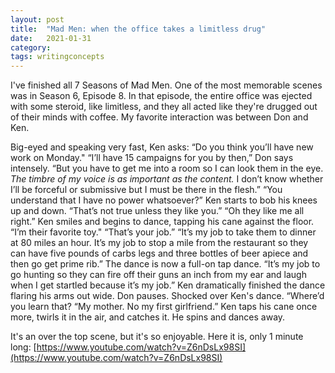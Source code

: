 ```yaml
---
layout: post
title:  "Mad Men: when the office takes a limitless drug"
date:   2021-01-31
category: 
tags: writingconcepts
---
```

I've finished all 7 Seasons of Mad Men. One of the most memorable scenes was in Season 6, Episode 8. In that episode, the entire office was ejected with some steroid, like limitless, and they all acted like they're drugged out of their minds with coffee. My favorite interaction was between Don and Ken. 

Big-eyed and speaking very fast, Ken asks: “Do you think you’ll have new work on Monday."
“I’ll have 15 campaigns for you by then,” Don says intensely. “But you have to get me into a room so I can look them in the eye. *The timbre of my voice is as important as the content.* I don’t know whether I’ll be forceful or submissive but I must be there in the flesh.”
“You understand that I have no power whatsoever?” Ken starts to bob his knees up and down. 
“That’s not true unless they like you.”
“Oh they like me all right.” Ken smiles and begins to dance, tapping his cane against the floor. “I’m their favorite toy."
“That’s your job.”
“It’s my job to take them to dinner at 80 miles an hour. It’s my job to stop a mile from the restaurant so they can have five pounds of carbs legs and three bottles of beer apiece and then go get prime rib.” The dance is now a full-on tap dance. “It’s my job to go hunting so they can fire off their guns an inch from my ear and laugh when I get startled because it’s my job.” Ken dramatically finished the dance flaring his arms out wide.
Don pauses. Shocked over Ken's dance. “Where’d you learn that?
“My mother. No my first girlfriend.” Ken taps his cane once more, twirls it in the air, and catches it. He spins and dances away.

It's an over the top scene, but it's so enjoyable. Here it is, only 1 minute long: [https://www.youtube.com/watch?v=Z6nDsLx98SI](https://www.youtube.com/watch?v=Z6nDsLx98SI)